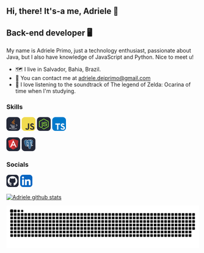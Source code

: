 Hi, there! It's-a me, Adriele :bug:	
------------------------------
Back-end developer :desktop_computer:
------------------------------

My name is Adriele Primo, just a technology enthusiast, passionate about Java, but I also have knowledge of JavaScript and Python. Nice to meet u!

*   :world_map:	I live in Salvador, Bahia, Brazil.
*   💬 	 You can contact me at [adriele.dejprimo@gmail.com](mailto:adriele.dejprimo@gmail.com)
*   :seedling:  I love listening to the soundtrack of The legend of Zelda: Ocarina of time when I'm studying.
  ### Skills 
<p align="left">
  
<a href="https://www.oracle.com/java/" target="_blank" rel="noreferrer"><img src="https://github.com/tandpfun/skill-icons/blob/main/icons/Java-Dark.svg" width="36" height="36" alt="Java" /></a>
<a href="https://developer.mozilla.org/en-US/docs/Web/JavaScript" target="_blank" rel="noreferrer"><img src="https://github.com/tandpfun/skill-icons/blob/main/icons/JavaScript.svg" width="36" height="36" alt="JavaScript" /></a>
<a href="https://nodejs.org/en" target="_blank" rel="noreferrer"><img src="https://github.com/tandpfun/skill-icons/blob/main/icons/NodeJS-Dark.svg" width="36" height="36" alt="Node.js" /></a>
<a href="https://www.typescriptlang.org/" target="_blank" rel="noreferrer"><img src="https://github.com/tandpfun/skill-icons/blob/main/icons/TypeScript.svg" width="36" height="36" alt="TypeScript" /></a>
</p>
<a href="https://angular.io/" target="_blank" rel="noreferrer"><img src="https://github.com/tandpfun/skill-icons/blob/main/icons/Angular-Dark.svg" width="36" height="36" alt="Angular" /></a>
<a href="https://www.postgresql.org/" target="_blank" rel="noreferrer"><img src="https://github.com/tandpfun/skill-icons/blob/main/icons/PostgreSQL-Dark.svg" width="36" height="36" alt="PostgreSQL" /></a>

### Socials    
<p align="left">
  
<a href="https://www.github.com/adrieleprimo" target="_blank" rel="noreferrer"><img src="https://github.com/tandpfun/skill-icons/blob/main/icons/Github-Dark.svg" width="32" height="32" /></a>
 <a href="https://www.linkedin.com/in/adrieleprimo" target="_blank" rel="noreferrer"><img src="https://github.com/tandpfun/skill-icons/blob/main/icons/LinkedIn.svg" width="32" height="32" /></a>

<a href="https://github.com/adrieleprimo">
 <img  src="https://github-readme-stats.vercel.app/api?username=adrieleprimo&show_icons=true&theme=dark&line_height=27&rank_icon=github" alt="Adriele github stats" width= "600px" align="center" >
  <p align="center">
</a>
                    

 







![github-contribution-grid-snake](https://github.com/adrieleprimo/adrieleprimo/blob/output/github-contribution-grid-snake.svg)
